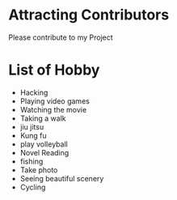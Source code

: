 # Attracting Contributors
Please contribute to my Project

# List of Hobby
* Hacking
* Playing video games
* Watching the movie
* Taking a walk
* jiu jitsu
* Kung fu
* play volleyball
* Novel Reading
* fishing
* Take photo
* Seeing beautiful scenery
* Cycling

